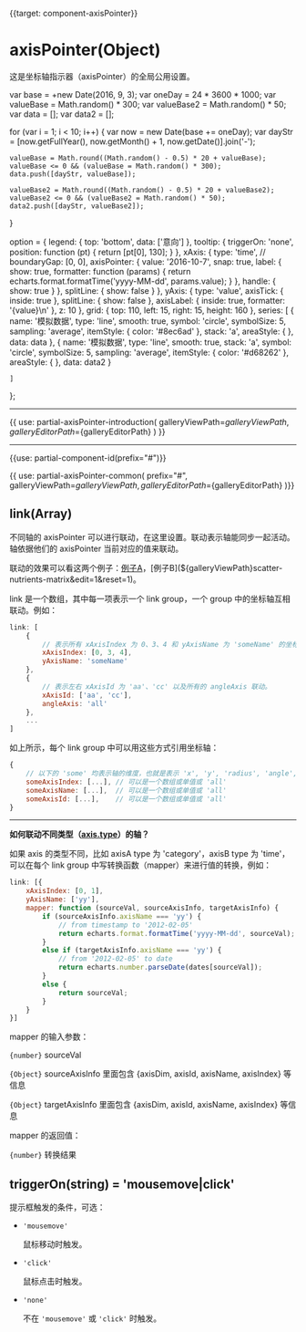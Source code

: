 
{{target: component-axisPointer}}

# axisPointer(Object)

这是坐标轴指示器（axisPointer）的全局公用设置。

<ExampleBaseOption name="axis-pointer" title="坐标轴指示器">
var base = +new Date(2016, 9, 3);
var oneDay = 24 * 3600 * 1000;
var valueBase = Math.random() * 300;
var valueBase2 = Math.random() * 50;
var data = [];
var data2 = [];

for (var i = 1; i < 10; i++) {
    var now = new Date(base += oneDay);
    var dayStr = [now.getFullYear(), now.getMonth() + 1, now.getDate()].join('-');

    valueBase = Math.round((Math.random() - 0.5) * 20 + valueBase);
    valueBase <= 0 && (valueBase = Math.random() * 300);
    data.push([dayStr, valueBase]);

    valueBase2 = Math.round((Math.random() - 0.5) * 20 + valueBase2);
    valueBase2 <= 0 && (valueBase2 = Math.random() * 50);
    data2.push([dayStr, valueBase2]);
}

option = {
    legend: {
        top: 'bottom',
        data: ['意向']
    },
    tooltip: {
        triggerOn: 'none',
        position: function (pt) {
            return [pt[0], 130];
        }
    },
    xAxis: {
        type: 'time',
        // boundaryGap: [0, 0],
        axisPointer: {
            value: '2016-10-7',
            snap: true,
            label: {
                show: true,
                formatter: function (params) {
                    return echarts.format.formatTime('yyyy-MM-dd', params.value);
                }
            },
            handle: {
                show: true
            }
        },
        splitLine: {
            show: false
        }
    },
    yAxis: {
        type: 'value',
        axisTick: {
            inside: true
        },
        splitLine: {
            show: false
        },
        axisLabel: {
            inside: true,
            formatter: '{value}\n'
        },
        z: 10
    },
    grid: {
        top: 110,
        left: 15,
        right: 15,
        height: 160
    },
    series: [
        {
            name: '模拟数据',
            type: 'line',
            smooth: true,
            symbol: 'circle',
            symbolSize: 5,
            sampling: 'average',
            itemStyle: {
                color: '#8ec6ad'
            },
            stack: 'a',
            areaStyle: {
            },
            data: data
        },
        {
            name: '模拟数据',
            type: 'line',
            smooth: true,
            stack: 'a',
            symbol: 'circle',
            symbolSize: 5,
            sampling: 'average',
            itemStyle: {
                color: '#d68262'
            },
            areaStyle: {
            },
            data: data2
        }

    ]
};

</ExampleBaseOption>

---

{{ use: partial-axisPointer-introduction(
    galleryViewPath=${galleryViewPath},
    galleryEditorPath=${galleryEditorPath}
) }}

---

{{use: partial-component-id(prefix="#")}}

{{ use: partial-axisPointer-common(
    prefix="#",
    galleryViewPath=${galleryViewPath},
    galleryEditorPath=${galleryEditorPath}
)}}

## link(Array)

不同轴的 axisPointer 可以进行联动，在这里设置。联动表示轴能同步一起活动。轴依据他们的 axisPointer 当前对应的值来联动。

联动的效果可以看这两个例子：[例子A](${galleryViewPath}candlestick-brush&edit=1&reset=1)，[例子B](${galleryViewPath}scatter-nutrients-matrix&edit=1&reset=1)。

link 是一个数组，其中每一项表示一个 link group，一个 group 中的坐标轴互相联动。例如：

```js
link: [
    {
        // 表示所有 xAxisIndex 为 0、3、4 和 yAxisName 为 'someName' 的坐标轴联动。
        xAxisIndex: [0, 3, 4],
        yAxisName: 'someName'
    },
    {
        // 表示左右 xAxisId 为 'aa'、'cc' 以及所有的 angleAxis 联动。
        xAxisId: ['aa', 'cc'],
        angleAxis: 'all'
    },
    ...
]
```

如上所示，每个 link group 中可以用这些方式引用坐标轴：

```js
{
    // 以下的 'some' 均表示轴的维度，也就是表示 'x', 'y', 'radius', 'angle', 'single'
    someAxisIndex: [...], // 可以是一个数组或单值或 'all'
    someAxisName: [...],  // 可以是一个数组或单值或 'all'
    someAxisId: [...],    // 可以是一个数组或单值或 'all'
}
```

---

**如何联动不同类型（[axis.type](~xAxis.type)）的轴？**

如果 axis 的类型不同，比如 axisA type 为 'category'，axisB type 为 'time'，可以在每个 link group 中写转换函数（mapper）来进行值的转换，例如：

```js
link: [{
    xAxisIndex: [0, 1],
    yAxisName: ['yy'],
    mapper: function (sourceVal, sourceAxisInfo, targetAxisInfo) {
        if (sourceAxisInfo.axisName === 'yy') {
            // from timestamp to '2012-02-05'
            return echarts.format.formatTime('yyyy-MM-dd', sourceVal);
        }
        else if (targetAxisInfo.axisName === 'yy') {
            // from '2012-02-05' to date
            return echarts.number.parseDate(dates[sourceVal]);
        }
        else {
            return sourceVal;
        }
    }
}]
```

mapper 的输入参数：

`{number}` sourceVal

`{Object}` sourceAxisInfo 里面包含 {axisDim, axisId, axisName, axisIndex} 等信息

`{Object}` targetAxisInfo 里面包含 {axisDim, axisId, axisName, axisIndex} 等信息

mapper 的返回值：

`{number}` 转换结果



## triggerOn(string) = 'mousemove|click'

<ExampleUIControlEnum options="mousemove,click,none" />

提示框触发的条件，可选：

+ `'mousemove'`

    鼠标移动时触发。

+ `'click'`

    鼠标点击时触发。

+ `'none'`

    不在 `'mousemove'` 或 `'click'` 时触发。
